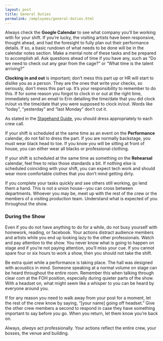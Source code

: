 ```yaml
---
layout: post
title: General Duties
permalink: /employees/general-duties.html
---
```


Always check the **Google Calendar** to see what company you’ll be working with for your shift. If you’re lucky, the visiting artists have been responsive, thought ahead, and had the foresight to fully plan out their performance details.  If so, a basic rundown of what needs to be done will be in the calendar notes section. Make a mental note of these tasks and be prepared to accomplish all. Ask questions ahead of time if you have any, such as “Do we need to check out any gear from the cage?” or “What time is the talent arriving?”

**Clocking in and out** is important; don’t mess this part up or HR will start to dislike you as a person. They are the ones that write your checks, so seriously, don’t mess this part up. It’s your responsibility to remember to do this. If for some reason you forgot to clock in or out at the right time, immediately send an email to Erin detailing the time/date that you did clock in/out vs the time/date that you were supposed to clock in/out.  Words like “today”, “yesterday” and “last Monday” don’t cut it.

As stated in the [Stagehand Guide](/2016/04/12/stagehand-guide.html), you should dress appropriately to each crew call.

If your shift is scheduled at the same time as an event on the **Performance** calendar, do not fail to dress the part.  If you are normally backstage, you must wear black head to toe. If you know you will be sitting at front of house, you can either wear all blacks or professional clothing.

If your shift is scheduled at the same time as something on the **Rehearsal** calendar, feel free to relax those standards a bit.  If nothing else is scheduled coinciding with your shift, you can expect tech work and should wear more comfortable clothes that you don’t mind getting dirty.

If you complete your tasks quickly and see others still working, go lend them a hand. This is not a union house--you can cross between departments. Whoever you may be, meet up with the rest of the crew or the members of a visiting production team. Understand what is expected of you throughout the show.

### During the Show

Even if you do not have anything to do for a while, do not busy yourself with homework, reading, or facebook. Your actions distract audience members and artists while you end up looking lazy to the other professionals. Watch and pay attention to the show. You never know what is going to happen on stage and if you’re not paying attention, you’ll miss your cue. If you cannot spare four or six hours to work a show, then you should not take the shift.

Be extra quiet while a performance is taking place.  The hall was designed with acoustics in mind. Someone speaking at a normal volume on stage can be heard throughout the entire room.  Remember this when talking through clear com at the FOH position, especially during quieter parts of the show. With a headset on, what might seem like a whisper to you can be heard by everyone around you.

If for any reason you need to walk away from your post for a moment, let the rest of the crew know by saying, “[your name] going off headset.” Give the other crew members a second to respond in case they have something important to say before you go. When you return, let them know you’re back on.

Always, *always* act professionally. Your actions reflect the entire crew, your bosses, the venue and building.

